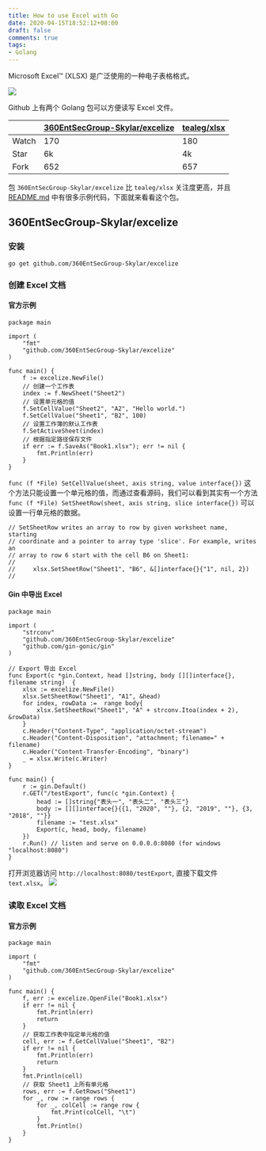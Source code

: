 ```yaml
---
title: How to use Excel with Go
date: 2020-04-15T18:52:12+08:00
draft: false
comments: true
tags: 
- Golang
---
```

Microsoft Excel™ (XLSX) 是广泛使用的一种电子表格格式。

![](http://oss.yuguo.im/blog/202004/golang-excel.png)

Github 上有两个 Golang 包可以方便读写 Excel 文件。

||[360EntSecGroup-Skylar/excelize](https://github.com/360EntSecGroup-Skylar/excelize "360EntSecGroup-Skylar/excelize")|[tealeg/xlsx](https://github.com/tealeg/xlsx "tealeg/xlsx")|
|:-|:-|:-|
|Watch|170|180|
|Star|6k|4k|
|Fork|652|657|

包 `360EntSecGroup-Skylar/excelize` 比 `tealeg/xlsx` 关注度更高，并且 [README.md](https://github.com/360EntSecGroup-Skylar/excelize/blob/master/README_zh.md "README.md") 中有很多示例代码，下面就来看看这个包。

## 360EntSecGroup-Skylar/excelize

### 安装

```
go get github.com/360EntSecGroup-Skylar/excelize
```

### 创建 Excel 文档

#### 官方示例
```
package main

import (
    "fmt"
    "github.com/360EntSecGroup-Skylar/excelize"
)

func main() {
    f := excelize.NewFile()
    // 创建一个工作表
    index := f.NewSheet("Sheet2")
    // 设置单元格的值
    f.SetCellValue("Sheet2", "A2", "Hello world.")
    f.SetCellValue("Sheet1", "B2", 100)
    // 设置工作簿的默认工作表
    f.SetActiveSheet(index)
    // 根据指定路径保存文件
    if err := f.SaveAs("Book1.xlsx"); err != nil {
        fmt.Println(err)
    }
}
```

`func (f *File) SetCellValue(sheet, axis string, value interface{})` 这个方法只能设置一个单元格的值，而通过查看源码，我们可以看到其实有一个方法 `func (f *File) SetSheetRow(sheet, axis string, slice interface{})` 可以设置一行单元格的数据。
```
// SetSheetRow writes an array to row by given worksheet name, starting
// coordinate and a pointer to array type 'slice'. For example, writes an
// array to row 6 start with the cell B6 on Sheet1:
//
//     xlsx.SetSheetRow("Sheet1", "B6", &[]interface{}{"1", nil, 2})
//
```

#### Gin 中导出 Excel
```
package main

import (
    "strconv"
	"github.com/360EntSecGroup-Skylar/excelize"
	"github.com/gin-gonic/gin"
)
 
// Export 导出 Excel
func Export(c *gin.Context, head []string, body [][]interface{}, filename string)  {
	xlsx := excelize.NewFile()
	xlsx.SetSheetRow("Sheet1", "A1", &head)
	for index, rowData :=  range body{
		xlsx.SetSheetRow("Sheet1", "A" + strconv.Itoa(index + 2), &rowData)
	}
	c.Header("Content-Type", "application/octet-stream")
	c.Header("Content-Disposition", "attachment; filename=" + filename)
	c.Header("Content-Transfer-Encoding", "binary")
	_ = xlsx.Write(c.Writer)
}

func main() {
	r := gin.Default()
	r.GET("/testExport", func(c *gin.Context) {
        head := []string{"表头一", "表头二", "表头三"}
        body := [][]interface{}{{1, "2020", ""}, {2, "2019", ""}, {3, "2018", ""}}
        filename := "test.xlsx"
		Export(c, head, body, filename)
	})
	r.Run() // listen and serve on 0.0.0.0:8080 (for windows "localhost:8080")
}
```
打开浏览器访问 `http://localhost:8080/testExport`, 直接下载文件 `text.xlsx`。
![](http://oss.yuguo.im/blog/202004/golang-excel-result.png)

### 读取 Excel 文档
#### 官方示例
```
package main

import (
    "fmt"
    "github.com/360EntSecGroup-Skylar/excelize"
)

func main() {
    f, err := excelize.OpenFile("Book1.xlsx")
    if err != nil {
        fmt.Println(err)
        return
    }
    // 获取工作表中指定单元格的值
    cell, err := f.GetCellValue("Sheet1", "B2")
    if err != nil {
        fmt.Println(err)
        return
    }
    fmt.Println(cell)
    // 获取 Sheet1 上所有单元格
    rows, err := f.GetRows("Sheet1")
    for _, row := range rows {
        for _, colCell := range row {
            fmt.Print(colCell, "\t")
        }
        fmt.Println()
    }
}
```


